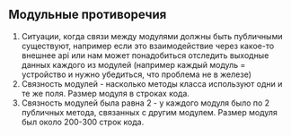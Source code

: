 ## Модульные противоречия

1. Ситуации, когда связи между модулями должны быть публичными существуют, например если это взаимодействие через какое-то внешнее api или нам может понадобиться отследить выходные данных каждого из модулей (например каждый модуль = устройство и нужно убедиться, что проблема не в железе)
2. Связность модулей - насколько методы класса используют одни и те же поля. Размер модуля в строках кода.
3. Связность модулей была равна 2 - у каждого модуля было по 2 публичных метода, связанных с другим модулем. Размер модуля был около 200-300 строк кода.